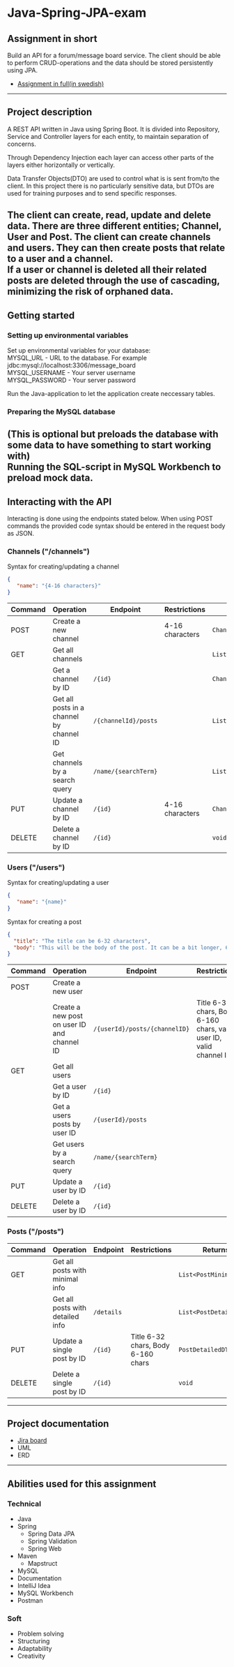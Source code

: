 # Java-Spring-JPA-exam

## Assignment in short
Build an API for a forum/message board service.
The client should be able to perform CRUD-operations and the data should be stored persistently using JPA.
- [Assignment in full(in swedish)](https://docs.google.com/document/d/1iW2rs-U7Hc4sxsPhKNWb4A_8MLo-i8MYQ0Kn1zClKDA/edit?usp=sharing)
---

## Project description
A REST API written in Java using Spring Boot. It is divided into Repository, Service and Controller layers for each
entity, to maintain separation of concerns.

Through Dependency Injection each layer can access other parts of the layers either horizontally or vertically.  

Data Transfer Objects(DTO) are used to control what is is sent from/to the client. In this project there is 
no particularly sensitive data, but DTOs are used for training purposes and to send specific responses.

The client can create, read, update and delete data. There are three different entities; Channel, User and Post.
The client can create channels and users. They can then create posts that relate to a user and a channel.  
If a user or channel is deleted all their related posts are deleted through the use of cascading, minimizing the risk of
orphaned data.
---

## Getting started

### Setting up environmental variables
Set up environmental variables for your database:  
MYSQL_URL - URL to the database. For example jdbc:mysql://localhost:3306/message_board  
MYSQL_USERNAME - Your server username  
MYSQL_PASSWORD - Your server password  

Run the Java-application to let the application create neccessary tables.

### Preparing the MySQL database
(This is optional but preloads the database with some data to have something to start working with)  
Running the SQL-script in MySQL Workbench to preload mock data.
---

## Interacting with the API

Interacting is done using the endpoints stated below. When using POST commands the provided code syntax should be entered 
in the request body as JSON. 


### Channels ("/channels")
Syntax for creating/updating a channel
````json
{
   "name": "{4-16 characters}"
}
````

| Command | Operation                                | Endpoint             | Restrictions    | Returns                |
|---------|------------------------------------------|----------------------|-----------------|------------------------|
| POST    | Create a new channel                     |                      | 4-16 characters | `ChannelDTO`           |
| GET     | Get all channels                         |                      |                 | `List<ChannelDTO>`     |
|         | Get a channel by ID                      | `/{id}`              |                 | `ChannelDTO`           |
|         | Get all posts in a channel by channel ID | `/{channelId}/posts` |                 | `List<PostMinimalDTO>` |
|         | Get channels by a search query           | `/name/{searchTerm}` |                 | `List<ChannelDTO>`     |
| PUT     | Update a channel by ID                   | `/{id}`              | 4-16 characters | `ChannelDTO`           |
| DELETE  | Delete a channel by ID                   | `/{id}`              |                 | `void`                 |

### Users ("/users")
Syntax for creating/updating a user
````json
{
   "name": "{name}"
}
````
Syntax for creating a post
````json
{
  "title": "The title can be 6-32 characters",
  "body": "This will be the body of the post. It can be a bit longer, 6-160 characters."
}
````

| Command | Operation                                   | Endpoint                      | Restrictions                                                        | Returns          |
|---------|---------------------------------------------|-------------------------------|---------------------------------------------------------------------|------------------|
| POST    | Create a new user                           |                               |                                                                     | `UserDTO`        |
|         | Create a new post on user ID and channel ID | `/{userId}/posts/{channelID}` | Title 6-32 chars, Body 6-160 chars, valid user ID, valid channel ID | `PostMinimalDTO` |
| GET     | Get all users                               |                               |                                                                     | `List<UserDTO>`  |
|         | Get a user by ID                            | `/{id}`                       |                                                                     | `UserDTO`        |
|         | Get a users posts by user ID                | `/{userId}/posts`             |                                                                     | `List<UserDTO>`  |
|         | Get users by a search query                 | `/name/{searchTerm}`          |                                                                     | `List<UserDTO>`  |
| PUT     | Update a user by ID                         | `/{id}`                       |                                                                     | `UserDTO`        |
| DELETE  | Delete a user by ID                         | `/{id}`                       |                                                                     | `void`           |


### Posts ("/posts")

| Command | Operation                        | Endpoint   | Restrictions                       | Returns                 |
|---------|----------------------------------|------------|------------------------------------|-------------------------|
| GET     | Get all posts with minimal info  |            |                                    | `List<PostMinimalDTO>`  |
|         | Get all posts with detailed info | `/details` |                                    | `List<PostDetailedDTO>` |
| PUT     | Update a single post by ID       | `/{id}`    | Title 6-32 chars, Body 6-160 chars | `PostDetailedDTO`       |
| DELETE  | Delete a single post by ID       | `/{id}`    |                                    | `void`                  |

---
## Project documentation
- [Jira board  ](https://fredande.atlassian.net/jira/software/projects/JSJE/boards/4)
- UML
- ERD
---
## Abilities used for this assignment
### Technical
- Java
- Spring 
   - Spring Data JPA
   - Spring Validation
   - Spring Web
- Maven
  - Mapstruct 
- MySQL
- Documentation
- IntelliJ Idea
- MySQL Workbench
- Postman

### Soft
- Problem solving
- Structuring
- Adaptability
- Creativity